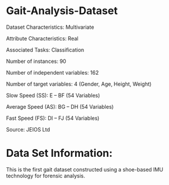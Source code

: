 # Gait-Analysis-Dataset

Dataset Characteristics: Multivariate

Attribute Characteristics: Real

Associated Tasks: Classification

Number of instances: 90

Number of independent variables: 162

Number of target variables: 4 (Gender, Age, Height, Weight)

Slow Speed (SS): E – BF (54 Variables)

Average Speed (AS): BG – DH (54 Variables)

Fast Speed (FS): DI – FJ (54 Variables)

Source: JEIOS Ltd

# Data Set Information:

This is the first gait dataset constructed using a shoe-based IMU technology for forensic analysis.
